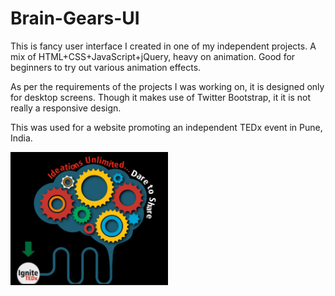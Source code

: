 # Brain-Gears-UI
This is fancy user interface I created in one of my independent projects. A mix of HTML+CSS+JavaScript+jQuery, heavy on animation. Good for beginners to try out various animation effects.

As per the requirements of the projects I was working on, it is designed only for desktop screens. Though it makes use of Twitter Bootstrap, it it is not really a responsive design.

This was used for a website promoting an independent TEDx event in Pune, India.

<img src="src/images/screenshot.PNG" width="50%"></img>

